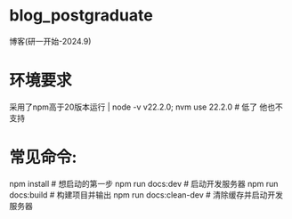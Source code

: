 # blog_postgraduate
博客(研一开始-2024.9)

# 环境要求
采用了npm高于20版本运行 | node -v v22.2.0; 
nvm use 22.2.0  # 低了 他也不支持

# 常见命令:
npm install                 # 想启动的第一步
npm run docs:dev            # 启动开发服务器
npm run docs:build          # 构建项目并输出
npm run docs:clean-dev      # 清除缓存并启动开发服务器